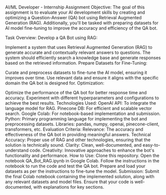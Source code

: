 AI/ML Developer - Internship Assignment
Objective:
The goal of this assignment is to evaluate your AI development skills by creating and optimizing a Question-Answer (QA) bot using Retrieval Augmented Generation (RAG). Additionally, you'll be tasked with preparing datasets for AI model fine-tuning to improve the accuracy and efficiency of the QA bot.

Task Overview:
Develop a QA Bot using RAG:

Implement a system that uses Retrieval Augmented Generation (RAG) to generate accurate and contextually relevant answers to questions.
The system should efficiently search a knowledge base and generate responses based on the retrieved information.
Prepare Datasets for Fine-Tuning:

Curate and preprocess datasets to fine-tune the AI model, ensuring it improves over time.
Use relevant data and ensure it aligns with the specific domain the QA bot is designed for.
Optimization:

Optimize the performance of the QA bot for better response time and accuracy.
Experiment with different hyperparameters and configurations to achieve the best results.
Technologies Used:
OpenAI API: To integrate the language model for RAG.
Pinecone DB: For efficient and scalable vector search.
Google Colab: For notebook-based implementation and submission.
Python: Primary programming language for implementing the bot and preprocessing datasets.
Libraries: pandas, numpy, openai, pinecone-client, transformers, etc.
Evaluation Criteria:
Relevance: The accuracy and effectiveness of the QA bot in providing meaningful answers.
Technical Accuracy: Proper use of RAG and other technologies, ensuring that the solution is technically sound.
Clarity: Clean, well-documented, and easy-to-understand code.
Creativity: Innovative approaches to enhance the bot's functionality and performance.
How to Use:
Clone this repository.
Open the notebook QA_Bot_RAG.ipynb in Google Colab.
Follow the instructions in the notebook to run the code and test the QA bot.
Prepare and load your datasets as per the instructions to fine-tune the model.
Submission:
Submit the final Colab notebook containing the implemented solution, along with any relevant datasets and model files.
Ensure that your code is well-documented, with explanations for key sections.
